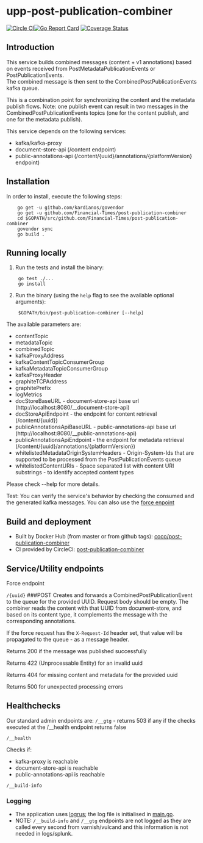 # upp-post-publication-combiner

[![Circle CI](https://circleci.com/gh/Financial-Times/post-publication-combiner/tree/master.png?style=shield)](https://circleci.com/gh/Financial-Times/post-publication-combiner/tree/master)[![Go Report Card](https://goreportcard.com/badge/github.com/Financial-Times/post-publication-combiner)](https://goreportcard.com/report/github.com/Financial-Times/post-publication-combiner) [![Coverage Status](https://coveralls.io/repos/github/Financial-Times/post-publication-combiner/badge.svg)](https://coveralls.io/github/Financial-Times/post-publication-combiner)

## Introduction
This service builds combined messages (content + v1 annotations) based on events received from PostMetadataPublicationEvents or PostPublicationEvents.  
The combined message is then sent to the CombinedPostPublicationEvents kafka queue.

This is a combination point for synchronizing the content and the metadata publish flows.
Note: one publish event can result in two messages in the CombinedPostPublicationEvents topics (one for the content publish, and one for the metadata publish).

This service depends on the following services:
- kafka/kafka-proxy
- document-store-api (/content endpoint)
- public-annotations-api (/content/{uuid}/annotations/{platformVersion} endpoint)

## Installation

In order to install, execute the following steps:

        go get -u github.com/kardianos/govendor
        go get -u github.com/Financial-Times/post-publication-combiner
        cd $GOPATH/src/github.com/Financial-Times/post-publication-combiner
        govendor sync
        go build .

## Running locally

1. Run the tests and install the binary:

        go test ./...
        go install

1. Run the binary (using the `help` flag to see the available optional arguments):

        $GOPATH/bin/post-publication-combiner [--help]
   
The available parameters are: 
* contentTopic
* metadataTopic
* combinedTopic
* kafkaProxyAddress
* kafkaContentTopicConsumerGroup
* kafkaMetadataTopicConsumerGroup
* kafkaProxyHeader
* graphiteTCPAddress
* graphitePrefix
* logMetrics
* docStoreBaseURL - document-store-api base url (http://localhost:8080/__document-store-api)
* docStoreApiEndpoint - the endpoint for content retrieval (/content/{uuid})
* publicAnnotationsApiBaseURL - public-annotations-api base url (http://localhost:8080/__public-annotations-api)
* publicAnnotationsApiEndpoint - the endpoint for metadata retrieval (/content/{uuid}/annotations/{platformVersion})
* whitelistedMetadataOriginSystemHeaders - Origin-System-Ids that are supported to be processed from the PostPublicationEvents queue
* whitelistedContentURIs - Space separated list with content URI substrings - to identify accepted content types

Please check --help for more details.

Test:
    You can verify the service's behavior by checking the consumed and the generated kafka messages.
    You can also use the [force enpoint](#force)

## Build and deployment

* Built by Docker Hub (from master or from github tags): [coco/post-publication-combiner](https://hub.docker.com/r/coco/post-publication-combiner/)
* CI provided by CircleCI: [post-publication-combiner](https://circleci.com/gh/Financial-Times/post-publication-combiner)

## Service/Utility endpoints
<a name="force">Force endpoint</a>

`/{uuid}`
###POST
Creates and forwards a CombinedPostPublicationEvent to the queue for the provided UUID.
Request body should be empty. 
The combiner reads the content with that UUID from document-store, and based on its content type, it complements the message with the corresponding annotations.

If the force request has the `X-Request-Id` header set, that value will be propagated to the queue - as a message header.

Returns 200 if the message was published successfully

Returns 422 (Unprocessable Entity) for an invalid uuid

Returns 404 for missing content and metadata for the provided uuid

Returns 500 for unexpected processing errors

## Healthchecks
Our standard admin endpoints are:
`/__gtg` - returns 503 if any if the checks executed at the /__health endpoint returns false

`/__health`

Checks if:
* kafka-proxy is reachable
* document-store-api is reachable
* public-annotations-api is reachable

`/__build-info` 

### Logging

* The application uses [logrus](https://github.com/Sirupsen/logrus); the log file is initialised in [main.go](main.go).
* NOTE: `/__build-info` and `/__gtg` endpoints are not logged as they are called every second from varnish/vulcand and this information is not needed in logs/splunk.